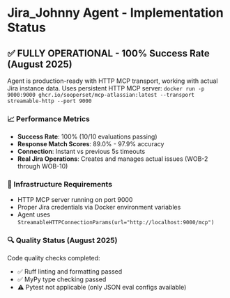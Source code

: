 # Jira_Johnny Agent - Implementation Status

## ✅ FULLY OPERATIONAL - 100% Success Rate (August 2025)

Agent is production-ready with HTTP MCP transport, working with actual Jira instance data. Uses persistent HTTP MCP server: `docker run -p 9000:9000 ghcr.io/sooperset/mcp-atlassian:latest --transport streamable-http --port 9000`

### 📈 Performance Metrics
- **Success Rate**: 100% (10/10 evaluations passing)
- **Response Match Scores**: 89.0% - 97.9% accuracy
- **Connection**: Instant vs previous 5s timeouts
- **Real Jira Operations**: Creates and manages actual issues (WOB-2 through WOB-10)

### 🔧 Infrastructure Requirements
- HTTP MCP server running on port 9000
- Proper Jira credentials via Docker environment variables
- Agent uses `StreamableHTTPConnectionParams(url="http://localhost:9000/mcp")`

### 🔍 Quality Status (August 2025)
Code quality checks completed:
- ✅ Ruff linting and formatting passed
- ✅ MyPy type checking passed
- ⚠️  Pytest not applicable (only JSON eval configs available)